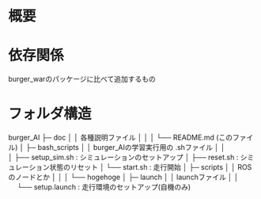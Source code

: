 # 概要

# 依存関係
burger_warのパッケージに比べて追加するもの

# フォルダ構造

burger_AI
├─ doc
│   │   各種説明ファイル
│   │
│   └── README.md (このファイル)
│
├─ bash_scripts
│   │   burger_AIの学習実行用の .shファイル
│   │   
│   ├── setup_sim.sh    : シミュレーションのセットアップ
│   ├── reset.sh        : シミュレーション状態のリセット
│   └── start.sh        : 走行開始
│
├─ scripts
│   │   ROSのノードとか
│   │
│   └── hogehoge
│
├─ launch
│   │   launchファイル
│   │
　   └── setup.launch    : 走行環境のセットアップ(自機のみ)


